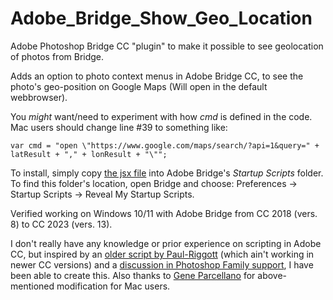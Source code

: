 # Adobe_Bridge_Show_Geo_Location

Adobe Photoshop Bridge CC "plugin" to make it possible to see geolocation of photos from Bridge.

Adds an option to photo context menus in Adobe Bridge CC, to see the photo's geo-position on Google Maps
(Will open in the default webbrowser).

You _might_ want/need to experiment with how _cmd_ is defined in the code. Mac users should change line #39 to something like:

`var cmd = "open \"https://www.google.com/maps/search/?api=1&query=" + latResult + "," + lonResult + "\"";`

To install, simply copy [the jsx file](https://github.com/StigNygaard/Adobe_Bridge_Show_Geo_Location/raw/master/ShowOnGoogleMaps.jsx)
into Adobe Bridge's _Startup Scripts_ folder. To find this folder's location, open Bridge and choose:
Preferences -> Startup Scripts -> Reveal My Startup Scripts.

Verified working on Windows 10/11 with Adobe Bridge from CC 2018 (vers. 8) to CC 2023 (vers. 13).

I don't really have any knowledge or prior experience on scripting in Adobe CC, but inspired by an
[older script by Paul-Riggott](https://github.com/Paul-Riggott/PS-Scripts/blob/master/Map%20from%20Geotag.jsx)
(which ain't working in newer CC versions) and a [discussion in Photoshop Family support](https://feedback.photoshop.com/photoshop_family/topics/_mapping_the_photo_in_bridge),
I have been able to create this. Also thanks to [Gene Parcellano](https://github.com/geneparcellano) for above-mentioned
modification for Mac users.
